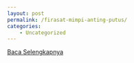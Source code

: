 ```yaml
---
layout: post
permalink: /firasat-mimpi-anting-putus/
categories:
    - Uncategorized
---
```


[Baca Selengkapnya](/10)